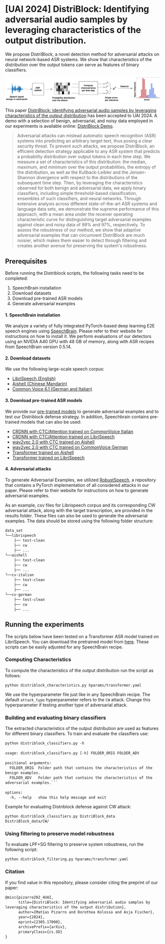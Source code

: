 # [UAI 2024] DistriBlock: Identifying adversarial audio samples by leveraging characteristics of the output distribution.

We propose DistriBlock, a novel detection method for adversarial attacks on neural network-based ASR systems. 
We show that characteristics of the distribution over the output tokens can serve as features of binary classifiers.

![logo](resources/Detector_diagram_3.png)

This paper [DistriBlock: Identifying adversarial audio samples by leveraging characteristics of the output distribution](https://arxiv.org/abs/2305.17000) has been accepted to UAI 2024. A demo with a selection of benign, adversarial, and noisy data employed in our experiments is available online: [DistriBlock Demo](https://matiuste.github.io/Distriblock_demo/).
> Adversarial attacks can mislead automatic speech recognition (ASR) systems into predicting an arbitrary target text, thus posing a clear security threat.
> To prevent such attacks, we propose DistriBlock, an efficient detection strategy applicable to any ASR system that predicts a probability distribution over output tokens in each time step.
> We measure a set of characteristics of this distribution: the median, maximum, and minimum over the output probabilities, the entropy of the distribution, as well as the Kullback-Leibler and the Jensen-Shannon divergence with respect to the distributions of the subsequent time step. 
> Then, by leveraging the characteristics observed for both benign and adversarial data, we apply binary classifiers, including simple threshold-based classification, ensembles of such classifiers, and neural networks. 
> Through extensive analysis across different state-of-the-art ASR systems and language data sets, we demonstrate the supreme performance of this approach, with a mean area under the receiver operating characteristic curve for distinguishing target adversarial examples against clean and noisy data of 99\% and 97\%, respectively. 
> To assess the robustness of our method, we show that adaptive adversarial examples that can circumvent DistriBlock are much noisier, which makes them easier to detect through filtering and creates another avenue for preserving the system's robustness.

## Prerequisites
Before running the Distriblock scripts, the following tasks need to be completed:
1. SpeechBrain installation
2. Download datasets
3. Download pre-trained ASR models
4. Generate adversarial examples
   
#### 1. SpeechBrain installation
We analyze a variety of fully integrated PyTorch-based deep learning E2E speech engines using [SpeechBrain](https://github.com/speechbrain/speechbrain). 
Please refer to their website for instructions on how to install it.
We perform evaluations of our detectors using an NVIDIA A40 GPU with 48 GB of memory, along with ASR recipes from SpeechBrain version 0.5.14.

#### 2. Download datasets
We use the following large-scale speech corpus:
* [LibriSpeech (English)](https://www.openslr.org/12)
* [Aishell (Chinese Mandarin)](https://www.openslr.org/33/)
* [Common Voice 6.1 (German and Italian)](https://commonvoice.mozilla.org/en/datasets)

#### 3. Download pre-trained ASR models
We provide our [pre-trained models](https://ruhr-uni-bochum.sciebo.de/s/lpjW0vxFikG2WqD) to generate adversarial examples and to test our Distriblock defense strategy.
In addition, Speechbrain contains pre-trained models that can also be used:
* [CRDNN with CTC/Attention trained on CommonVoice Italian](https://huggingface.co/speechbrain/asr-crdnn-commonvoice-it)
* [CRDNN with CTC/Attention trained on LibriSpeech](https://huggingface.co/speechbrain/asr-crdnn-rnnlm-librispeech)
* [wav2vec 2.0 with CTC trained on Aishell](https://huggingface.co/speechbrain/asr-wav2vec2-ctc-aishell)
* [wav2vec 2.0 with CTC trained on CommonVoice German](https://huggingface.co/speechbrain/asr-wav2vec2-commonvoice-de)
* [Transformer trained on Aishell](https://huggingface.co/speechbrain/asr-transformer-aishell)
* [Transformer trained on LibriSpeech](https://huggingface.co/speechbrain/asr-transformer-transformerlm-librispeech)
  
#### 4. Adversarial attacks
To generate Adversarial Examples, we utilized [RobustSpeech](https://github.com/RaphaelOlivier/robust_speech), a repository that contains a PyTorch implementation of all considered attacks in our paper.
Please refer to their website for instructions on how to generate adversarial examples. 

As an example, csv files for Librispeech corpus and its corresponding CW adversarial attack, along with the target transcription, are provided in the results folder. These files can also be used to generate the adversarial examples. 
The data should be stored using the following folder structure:
```
data_set
└──librispeech
    ├── test-clean
    ├── cw
    ├── ...
└──aishell
    ├── test-clean
    ├── cw
    ├── ...
└──cv-italian
    ├── test-clean
    ├── cw
    ├── ...
└──cv-german
    ├── test-clean
    ├── cw
    ├── ...
```
## Running the experiments
The scripts below have been tested on a Transformer ASR model trained on LibriSpeech. You can download the pretrained model from [here](https://ruhr-uni-bochum.sciebo.de/s/lpjW0vxFikG2WqD). These scripts can be easily adjusted for any SpeechBrain recipe. 

### Computing Characteristics
To compute the characteristics of the output distribution run the script as follows:
```
python distriblock_characteristics.py hparams/transformer.yaml
```
We use the hyperparameter file just like in any SpeechBrain recipe. The default `attack_type` hyperparameter refers to the `CW` attack. Change this hyperparameter if testing another type of adversarial attack.

### Building and evaluating binary classifiers
The extracted characteristics of the output distribution are used as features for different binary classifiers. To train and evaluate the classifiers use:
```
python distriblock_classifiers.py -h

usage: distriblock_classifiers.py [-h] FOLDER_ORIG FOLDER_ADV

positional arguments:
  FOLDER_ORIG  Folder path that contains the characteristics of the benign examples.
  FOLDER_ADV   Folder path that contains the characteristics of the adversarial examples.```

options:
  -h, --help   show this help message and exit
```
Example for evaluating Distriblock defense against CW attack:
```
python distriblock_classifiers.py DistriBlock_data DistriBlock_data/CW/
```
### Using filtering to preserve model robustness
To evaluate LPF+SG filtering to preserve system robustness, run the following script:
```
python distriblock_filtering.py hparams/transformer.yaml
```
### Citation
If you find value in this repository, please consider citing the preprint of our paper:
```
@misc{pizarro202_4UAI,
      title={DistriBlock: Identifying adversarial audio samples by leveraging characteristics of the output distribution}, 
      author={Matías Pizarro and Dorothea Kolossa and Asja Fischer},
      year={2024},
      eprint={2305.17000},
      archivePrefix={arXiv},
      primaryClass={cs.SD}
}
```
